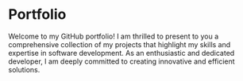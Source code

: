 # Portfolio
Welcome to my GitHub portfolio! I am thrilled to present to you a comprehensive collection of my projects that highlight my skills and expertise in software development. As an enthusiastic and dedicated developer, I am deeply committed to creating innovative and efficient solutions.
